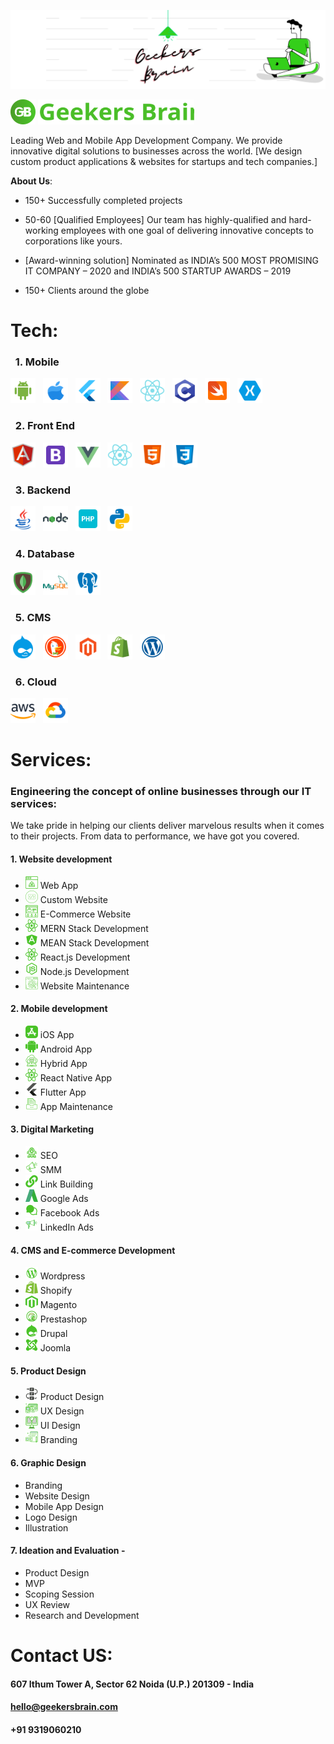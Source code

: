 [![](https://github.com/Geekers-Brain/.github/blob/main/GB%20Linkedin%20Banner.png)](https://geekersbrain.com/)

 

<img src="https://github.com/Geekers-Brain/.github/blob/main/imgpsh_fullsize_anim%201.svg" alt="Alt text" title="Optional title" height="40px" width="40px"> <img src="https://github.com/Geekers-Brain/.github/blob/main/Untitled%20(3).svg" height="40px" width="250px">
 


Leading Web and Mobile App Development Company. We provide innovative digital solutions to businesses across the world.
[We design custom product applications & websites for startups and tech companies.]

**About Us**:

- 150+ Successfully completed projects

- 50-60 [Qualified Employees] Our team has highly-qualified and hard-working employees with one goal of delivering innovative concepts to corporations like yours.

- [Award-winning solution] Nominated as INDIA’s 500 MOST PROMISING IT COMPANY – 2020 and INDIA’s 500 STARTUP AWARDS – 2019

- 150+ Clients around the globe

# Tech:
### &nbsp; 1. Mobile 

<img src="https://github.com/Geekers-Brain/.github/blob/main/icons8-android-os.svg" alt="Alt text" height="40px" width="40px"> &nbsp; 
<img src="https://github.com/Geekers-Brain/.github/blob/main/icons8-apple-logo.svg" alt="Alt text" height="40px" width="40px"> &nbsp; 
<img src="https://github.com/Geekers-Brain/.github/blob/main/icons8-flutter.svg" alt="Alt text" height="40px" width="40px"> &nbsp; 
<img src="https://github.com/Geekers-Brain/.github/blob/main/icons8-kotlin.svg" alt="Alt text" height="40px" width="40px"> &nbsp; 
<img src="https://github.com/Geekers-Brain/.github/blob/main/icons8-react-native.svg" alt="Alt text" height="40px" width="40px"> &nbsp; 
<img src="https://github.com/Geekers-Brain/.github/blob/main/icons8-c-programming.svg" alt="Alt text" height="40px" width="40px"> &nbsp; 
<img src="https://github.com/Geekers-Brain/.github/blob/main/icons8-swift.svg" alt="Alt text" height="40px" width="40px"> &nbsp; 
<img src="https://github.com/Geekers-Brain/.github/blob/main/icons8-xamarin.svg" alt="Alt text" height="40px" width="40px"> &nbsp; 

### &nbsp; 2. Front End 

<img src="https://github.com/Geekers-Brain/.github/blob/main/icons8-angularjs.svg" alt="Alt text" height="40px" width="40px"> &nbsp; 
<img src="https://github.com/Geekers-Brain/.github/blob/main/icons8-bootstrap.svg" alt="Alt text" height="40px" width="40px"> &nbsp; 
<img src="https://github.com/Geekers-Brain/.github/blob/main/icons8-vue-js.svg" alt="Alt text" height="40px" width="40px"> &nbsp; 
<img src="https://github.com/Geekers-Brain/.github/blob/main/icons8-react-native.svg" alt="Alt text" height="40px" width="40px"> &nbsp; 
<img src="https://github.com/Geekers-Brain/.github/blob/main/icons8-html-5.svg" alt="Alt text" height="40px" width="40px"> &nbsp; 
<img src="https://github.com/Geekers-Brain/.github/blob/main/icons8-css3.svg" alt="Alt text" height="40px" width="40px"> &nbsp; 

### &nbsp; 3. Backend 

<img src="https://github.com/Geekers-Brain/.github/blob/main/icons8-java.svg" alt="Alt text" height="40px" width="40px"> &nbsp; 
<img src="https://github.com/Geekers-Brain/.github/blob/main/icons8-nodejs.svg" alt="Alt text" height="40px" width="40px"> &nbsp; 
<img src="https://github.com/Geekers-Brain/.github/blob/main/icons8-php-48.png" alt="Alt text" height="40px" width="40px"> &nbsp; 
<img src="https://github.com/Geekers-Brain/.github/blob/main/icons8-python.svg" alt="Alt text" height="40px" width="40px"> &nbsp; 
 
### &nbsp; 4. Database 

<img src="https://github.com/Geekers-Brain/.github/blob/main/icons8-mongodb.svg" alt="Alt text" height="40px" width="40px"> &nbsp; 
<img src="https://github.com/Geekers-Brain/.github/blob/main/icons8-mysql-logo.svg" alt="Alt text" height="40px" width="40px"> &nbsp; 
<img src="https://github.com/Geekers-Brain/.github/blob/main/icons8-postgresql.svg" alt="Alt text" height="40px" width="40px"> &nbsp; 

### &nbsp; 5. CMS 

<img src="https://github.com/Geekers-Brain/.github/blob/main/icons8-drupal.svg" alt="Alt text" height="40px" width="40px"> &nbsp; 
<img src="https://github.com/Geekers-Brain/.github/blob/main/icons8-duckduckgo.svg" alt="Alt text" height="40px" width="40px"> &nbsp; 
<img src="https://github.com/Geekers-Brain/.github/blob/main/icons8-magento.svg" alt="Alt text" height="40px" width="40px"> &nbsp; 
<img src="https://github.com/Geekers-Brain/.github/blob/main/icons8-shopify.svg" alt="Alt text" height="40px" width="40px"> &nbsp; 
<img src="https://github.com/Geekers-Brain/.github/blob/main/icons8-wordpress.svg" alt="Alt text" height="40px" width="40px"> &nbsp; 
 
### &nbsp; 6. Cloud 

<img src="https://github.com/Geekers-Brain/.github/blob/main/icons8-amazon-web-services.svg" alt="Alt text" height="40px" width="40px"> &nbsp; 
<img src="https://github.com/Geekers-Brain/.github/blob/main/icons8-google-cloud.svg" alt="Alt text" height="40px" width="40px"> &nbsp; 





# Services:

### Engineering the concept of online businesses through our IT services:

We take pride in helping our clients deliver marvelous results when it comes to their projects. From data to performance, we have got you covered.

#### 1. Website development

- <img src="https://github.com/Geekers-Brain/.github/blob/main/_Group_.svg" alt="Alt text" height="20px" width="20px"> Web App
- <img src="https://github.com/Geekers-Brain/.github/blob/main/custom (1) 1.svg" alt="Alt text" height="20px" width="20px"> Custom Website
- <img src="https://github.com/Geekers-Brain/.github/blob/main/shopping-website 4.svg" alt="Alt text" height="20px" width="20px"> E-Commerce Website
- <img src="https://github.com/Geekers-Brain/.github/blob/main/Group.svg" alt="Alt text" height="20px" width="20px"> MERN Stack Development
- <img src="https://github.com/Geekers-Brain/.github/blob/main/angular 1.svg" alt="Alt text" height="20px" width="20px"> MEAN Stack Development
- <img src="https://github.com/Geekers-Brain/.github/blob/main/Group.svg" alt="Alt text" height="20px" width="20px">  React.js Development
- <img src="https://github.com/Geekers-Brain/.github/blob/main/node-js 1.svg" alt="Alt text" height="20px" width="20px"> Node.js Development
- <img src="https://github.com/Geekers-Brain/.github/blob/main/web-configuration 1.svg" alt="Alt text" height="20px" width="20px"> Website Maintenance

#### 2. Mobile development

-  <img src="https://github.com/Geekers-Brain/.github/blob/main/IOS App.svg" alt="Alt text" height="20px" width="20px">     iOS App
-  <img src="https://github.com/Geekers-Brain/.github/blob/main/Android App.svg" alt="Alt text" height="20px" width="20px"> Android App
- <img src="https://github.com/Geekers-Brain/.github/blob/main/cloud-computing 1.svg" alt="Alt text" height="20px" width="20px"> Hybrid App
- <img src="https://github.com/Geekers-Brain/.github/blob/main/Group.svg" alt="Alt text" height="20px" width="20px"> React Native App
- <img src="https://github.com/Geekers-Brain/.github/blob/main/flutter app.svg" alt="Alt text" height="20px" width="20px">  Flutter App
- <img src="https://github.com/Geekers-Brain/.github/blob/main/App Maintaince.svg" alt="Alt text" height="20px" width="20px">  App Maintenance

#### 3. Digital Marketing

- <img src="https://github.com/Geekers-Brain/.github/blob/main/rocket 1.svg" alt="Alt text" height="20px" width="20px"> SEO
- <img src="https://github.com/Geekers-Brain/.github/blob/main/announcement 1.svg" alt="Alt text" height="20px" width="20px"> SMM
- <img src="https://github.com/Geekers-Brain/.github/blob/main/link 1.svg" alt="Alt text" height="20px" width="20px"> Link Building
- <img src="https://github.com/Geekers-Brain/.github/blob/main/google-adwords 1.svg" alt="Alt text" height="20px" width="20px"> Google Ads
-  <img src="https://github.com/Geekers-Brain/.github/blob/main/chats-circle 1.svg" alt="Alt text" height="20px" width="20px"> Facebook Ads
- <img src="https://github.com/Geekers-Brain/.github/blob/main/ads 1.svg" alt="Alt text" height="20px" width="20px"> LinkedIn Ads

#### 4. CMS and E-commerce Development

- <img src="https://github.com/Geekers-Brain/.github/blob/main/wordpress 1.svg" alt="Alt text" height="20px" width="20px"> Wordpress
- <img src="https://github.com/Geekers-Brain/.github/blob/main/shopify 1.svg" alt="Alt text" height="20px" width="20px"> Shopify
- <img src="https://github.com/Geekers-Brain/.github/blob/main/magento 1.svg" alt="Alt text" height="20px" width="20px"> Magento
- <img src="https://github.com/Geekers-Brain/.github/blob/main/prestashop 1.svg" alt="Alt text" height="20px" width="20px"> Prestashop
- <img src="https://github.com/Geekers-Brain/.github/blob/main/drupal 2.svg" alt="Alt text" height="20px" width="20px"> Drupal
- <img src="https://github.com/Geekers-Brain/.github/blob/main/joomla 2.svg" alt="Alt text" height="20px" width="20px"> Joomla

#### 5. Product Design

- <img src="https://github.com/Geekers-Brain/.github/blob/main/workflow 2.svg" alt="Alt text" height="20px" width="20px"> Product Design
- <img src="https://github.com/Geekers-Brain/.github/blob/main/design 1.svg" alt="Alt text" height="20px" width="20px">  UX Design
- <img src="https://github.com/Geekers-Brain/.github/blob/main/research 2.svg" alt="Alt text" height="20px" width="20px"> UI Design
-  <img src="https://github.com/Geekers-Brain/.github/blob/main/branding 1.svg" alt="Alt text" height="20px" width="20px"> Branding

#### 6. Graphic Design

- Branding
- Website Design
- Mobile App Design
- Logo Design
- Illustration

#### 7. Ideation and Evaluation -

- Product Design
- MVP
- Scoping Session
- UX Review
- Research and Development

# Contact US:

#### 607 Ithum Tower A, Sector 62 Noida (U.P.) 201309 - India

#### hello@geekersbrain.com

#### +91 9319060210


